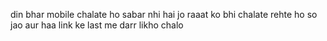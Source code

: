din bhar mobile chalate ho sabar nhi hai jo raaat ko bhi chalate rehte ho so jao
aur haa link ke last me darr likho
chalo